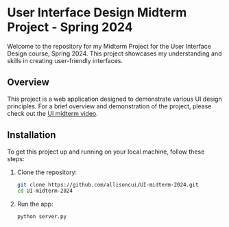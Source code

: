 # User Interface Design Midterm Project - Spring 2024

Welcome to the repository for my Midterm Project for the User Interface Design course, Spring 2024. This project showcases my understanding and skills in creating user-friendly interfaces.

## Overview

This project is a web application designed to demonstrate various UI design principles. For a brief overview and demonstration of the project, please check out the [UI midterm video](https://youtu.be/9sw9JWB85Yo).

## Installation

To get this project up and running on your local machine, follow these steps:

1. Clone the repository:
   ```bash
   git clone https://github.com/allisoncui/UI-midterm-2024.git
   cd UI-midterm-2024
2. Run the app:
   ```bash
   python server.py
